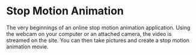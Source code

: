 # Stop Motion Animation

The very beginnings of an online stop motion animation application. Using the webcam on your computer or an attached camera, the video is streamed on the site. You can then take pictures and create a stop motion animation movie.
